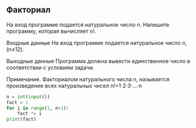 ## Факториал
На вход программе подается натуральное число n. Напишите программу, которая вычисляет n!.

Входные данные
На вход программе подается натуральное число n,(n≤12).

Выходные данные
Программа должна вывести единственное число в соответствии с условием задачи.

Примечание. Факториалом натурального числа n, называется произведение всех натуральных чисел n!=1⋅2⋅3⋅…⋅n

```python
n = int(input())
fact = 1
for i in range(1, n+1):
    fact *= i
print(fact)
```